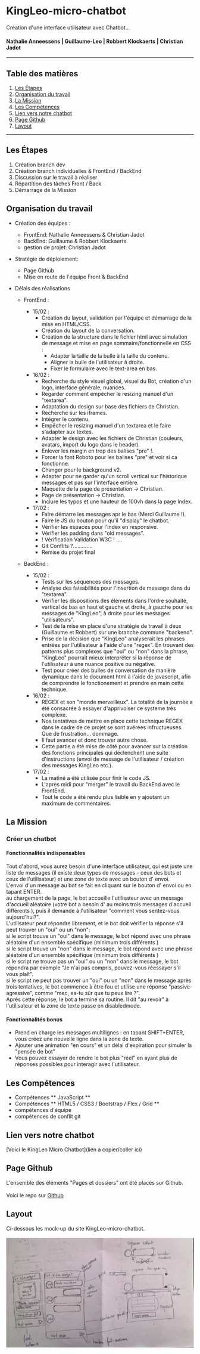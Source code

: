 # KingLeo-micro-chatbot
Création d'une interface utilisateur avec Chatbot...<br>
#### Nathalie Anneessens | Guillaume-Leo | Robbert Klockaerts | Christian Jadot

***

## Table des matières
1. [Les Étapes](#Les-Etapes)
2. [Organisation du travail](#Organisation-du-travail)
3. [La Mission](#La-Mission)
4. [Les Compétences](#Les-Compétences)
5. [Lien vers notre chatbot](#Lien-vers-notre-chatbot)
6. [Page Github](#Page-Github)
7. [Layout](#Layout)

***

<a name="Les-Etapes"></a>
## Les Étapes
1. Création branch dev
2. Création branch individuelles & FrontEnd / BackEnd
3. Discussion sur le travail à réaliser
4. Répartition des tâches Front / Back
5. Démarrage de la Mission

<a name="Organisation-du-travail"></a>
## Organisation du travail
- Création des équipes :
  - FrontEnd: Nathalie Anneessens & Christian Jadot
  - BackEnd: Guillaume & Robbert Klockaerts
  - gestion de projet: Christian Jadot

- Stratégie de déploiement:
  - Page Github
  - Mise en route de l'équipe Front & BackEnd

- Délais des réalisations
  - FrontEnd :
    - 15/02 :
      - Création du layout, validation par l'équipe et démarrage de la mise en HTML/CSS.<br>
      - Création du layout de la conversation.<br>
      - Création de la structure dans le fichier html avec simulation de message et mise en page sommaire/fonctionnelle en CSS :<br>
        - Adapter la taille de la bulle à la taille du contenu.<br>
        - Aligner la bulle de l'utilisateur à droite.<br>
        - Fixer le formulaire avec le text-area en bas.<br>
    - 16/02 :
      - Recherche du style visuel global, visuel du Bot, création d'un logo, interface générale, nuances.<br>
      - Regarder comment empêcher le resizing manuel d'un "textarea".<br>
      - Adaptation du design sur base des fichiers de Christian.<br>
      - Recherche sur les iframes.<br>
      - Intégrer le contenu.<br>
      - Empêcher le resizing manuel d'un textarea et le faire s'adapter aux textes.<br>
      - Adapter le design avec les fichiers de Christian (couleurs, avatars, import du logo dans le header).<br>
      - Enlever les margin en trop des balises "pre" !.<br>
      - Forcer la font Roboto pour les balises "pre" et voir si ca fonctionne.<br>
      - Changer pour le background v2.<br>
      - Adapter pour ne garder qu'un scroll vertical sur l'historique messages et pas sur l'interface entière.<br>
      - Maquette de la page de présentation -> Christian.<br>
      - Page de présentation -> Christian.<br>
      - Inclure les typos et une hauteur de 100vh dans la page Index.<br>
    - 17/02 :
      - Faire démarre les messages apr le bas (Merci Guillaume !).<br>
      - Faire le JS du bouton pour qu'il "display" le chatbot.<br>
      - Vérifier les espaces pour l'index en responsive.<br>
      - Vérifier les padding dans "old messages".<br>
      - ! Vérification Validation W3C ! ....
      - Git Conflits ?.............
      - Remise du projet final<br>

  - BackEnd :
    - 15/02 :
      - Tests sur les séquences des messages.<br>
      - Analyse des faisabilités pour l'insertion de message dans du "textarea".<br>
      - Vérifier les dispositions des éléments dans l'ordre souhaité, vertical de bas en haut et gauche et droite, à gauche pour les messages de "KingLeo", à droite pour les messages "utilisateurs".<br>
      - Test de la mise en place d'une stratégie de travail à deux (Guillaume et Robbert) sur une branche commune "backend".<br>
      - Prise de la décision que "KingLeo" analyserait les phrases entrées par l'utilisateur à l'aide d'une "regex". En trouvant des patterns plus complexes que "oui" ou "non" dans la phrase, "KingLeo" pourrait mieux interpréter si la réponse de l'utilisateur à une nuance positive ou négative.<br>
      - Test pour créer des bulles de conversation de manière dynamique dans le document html à l'aide de javascript, afin de  comprendre le fonctionement et prendre en main cette technique.<br>
    - 16/02 :
      - REGEX et son "monde merveilleux". La totalité de la journée a été consacrée à essayer d'apprivoiser ce systeme très complexe.<br>
      - Nos tentatives de mettre en place cette technique REGEX dans le cadre de ce projet se sont avérées infructueuses. Que de frustration... dommage.<br>
      - Il faut avancer et donc trouver autre chose.<br>
      - Cette partie a été mise de côté pour avancer sur la création des fonctions principales qui déclenchent une suite d'instructions (envoi de message de l'utilisateur / création des messages KingLeo etc.).<br>
    - 17/02 :
      - La matiné a été utilisée pour finir le code JS.<br>
      - L'après midi pour "merger" le travail du BackEnd avec le FrontEnd.<br>
      - Tout le code a été rendu plus lisible en y ajoutant un maximum de commentaires.

<a name="La-Mission"></a>
## La Mission
### Créer un chatbot
#### Fonctionnalités indispensables
Tout d'abord, vous aurez besoin d'une interface utilisateur, qui est juste une liste de messages (il existe deux types de messages - ceux des bots et ceux de l'utilisateur) et une zone de texte avec un bouton d' envoi.<br>
L'envoi d'un message au bot se fait en cliquant sur le bouton d' envoi ou en tapant ENTER.<br>
au chargement de la page, le bot accueille l'utilisateur avec un message d'accueil aléatoire (votre bot a besoin d' au moins trois messages d'accueil différents ), puis il demande à l'utilisateur "comment vous sentez-vous aujourd'hui?".<br>
L'utilisateur peut répondre librement, et le bot doit vérifier la réponse s'il peut trouver un "oui" ou un "non":<br>
si le script trouve un "oui" dans le message, le bot répond avec une phrase aléatoire d'un ensemble spécifique (minimum trois différents )<br>
si le script trouve un "non" dans le message, le bot répond avec une phrase aléatoire d'un ensemble spécifique (minimum trois différents )<br>
si le script ne trouve pas un "oui" ou un "non" dans le message, le bot répondra par exemple "Je n'ai pas compris, pouvez-vous réessayer s'il vous plaît".<br>
si le script ne peut pas trouver un "oui" ou un "non" dans le message après trois tentatives, le bot commence à être fou et utilise une réponse "passive-agressive", comme "mec, es-tu sûr que tu peux lire ?".<br>
Après cette réponse, le bot a terminé sa routine. Il dit "au revoir" à l'utilisateur et la zone de texte passe en disabledmode.
#### Fonctionnalités bonus
- Prend en charge les messages multilignes : en tapant SHIFT+ENTER, vous créez une nouvelle ligne dans la zone de texte.
- Ajouter une animation "en cours" et un délai d'expiration pour simuler la "pensée de bot"
- Vous pouvez essayer de rendre le bot plus "réel" en ayant plus de réponses possibles pour interagir avec l'utilisateur.

<a name="Les-Compétences"></a>
## Les Compétences
- Compétences ** JavaScript **
- Compétences ** HTML5 / CSS3 / Bootstrap / Flex / Grid ** 
- compétences d'équipe
- compétences de conflit git

<a name="Lien-vers-notre-chatbot"></a>
## Lien vers notre chatbot
[Voici le KingLeo Micro Chatbot](lien à copier/coller ici)

<a name="Page-Github"></a>
## Page Github
L'ensemble des éléments "Pages et dossiers" ont été placés sur Github.<br>  
Voici le repo sur [Github](https://github.com/ChristianJadot/KingLeo-micro-chatbot/)<br>

<a name=""></a>
## Layout
Ci-dessous les mock-up du site KingLeo-micro-chatbot.<br>  
![Wireframe 1](layout-brouillon/layout-papier.jpg)<br>